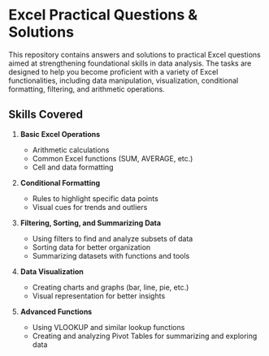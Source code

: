 # Excel Practical Questions & Solutions

This repository contains answers and solutions to practical Excel questions aimed at strengthening foundational skills in data analysis. The tasks are designed to help you become proficient with a variety of Excel functionalities, including data manipulation, visualization, conditional formatting, filtering, and arithmetic operations.

## Skills Covered

1. **Basic Excel Operations**
   - Arithmetic calculations
   - Common Excel functions (SUM, AVERAGE, etc.)
   - Cell and data formatting

2. **Conditional Formatting**
   - Rules to highlight specific data points
   - Visual cues for trends and outliers

3. **Filtering, Sorting, and Summarizing Data**
   - Using filters to find and analyze subsets of data
   - Sorting data for better organization
   - Summarizing datasets with functions and tools

4. **Data Visualization**
   - Creating charts and graphs (bar, line, pie, etc.)
   - Visual representation for better insights

5. **Advanced Functions**
   - Using VLOOKUP and similar lookup functions
   - Creating and analyzing Pivot Tables for summarizing and exploring data


